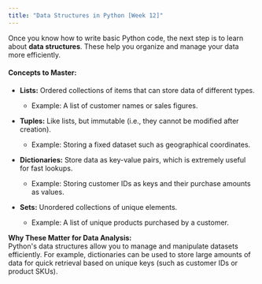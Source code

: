 ```yaml
---
title: "Data Structures in Python [Week 12]"
---
```


Once you know how to write basic Python code, the next step is to learn about **data structures**. These help you organize and manage your data more efficiently.

#### Concepts to Master:
- **Lists:** Ordered collections of items that can store data of different types.
  - Example: A list of customer names or sales figures.

- **Tuples:** Like lists, but immutable (i.e., they cannot be modified after creation).
  - Example: Storing a fixed dataset such as geographical coordinates.

- **Dictionaries:** Store data as key-value pairs, which is extremely useful for fast lookups.
  - Example: Storing customer IDs as keys and their purchase amounts as values.

- **Sets:** Unordered collections of unique elements.
  - Example: A list of unique products purchased by a customer.

**Why These Matter for Data Analysis:**  
Python's data structures allow you to manage and manipulate datasets efficiently. For example, dictionaries can be used to store large amounts of data for quick retrieval based on unique keys (such as customer IDs or product SKUs).